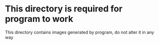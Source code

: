 # This directory is required for program to work

This directory contains images generated by program, do not alter it in any way
